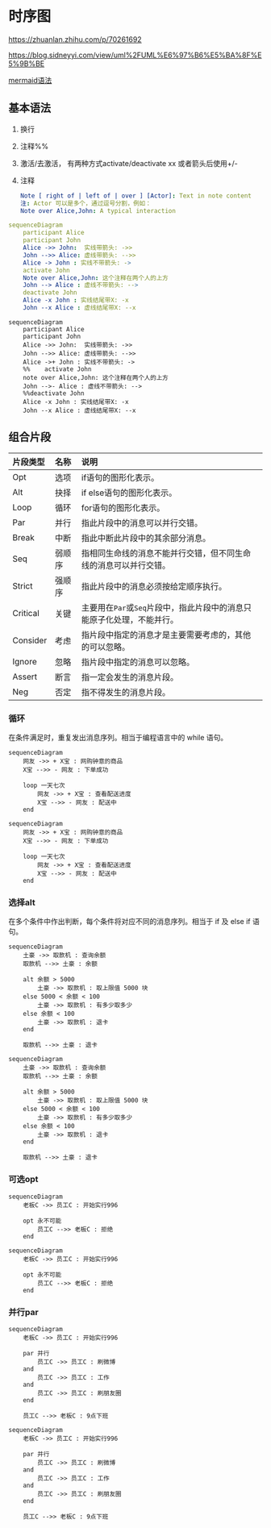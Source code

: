 # 时序图

https://zhuanlan.zhihu.com/p/70261692

https://blog.sidneyyi.com/view/uml%2FUML%E6%97%B6%E5%BA%8F%E5%9B%BE

[mermaid语法](http://blog.lisp4fun.com/2017/11/21/mermaiduse)

## 基本语法

1. 换行<br>

2. 注释%%

3. 激活/去激活， 有两种方式activate/deactivate xx  或者箭头后使用+/-

4. 注释

   ```yaml
   Note [ right of | left of | over ] [Actor]: Text in note content
   注: Actor 可以是多个，通过逗号分割，例如：
   Note over Alice,John: A typical interaction
   ```

```yaml
sequenceDiagram
    participant Alice
    participant John
    Alice ->> John:  实线带箭头: ->>
    John -->> Alice: 虚线带箭头: -->>
    Alice -> John : 实线不带箭头: ->
    activate John
    Note over Alice,John: 这个注释在两个人的上方
    John --> Alice : 虚线不带箭头: -->
    deactivate John
    Alice -x John : 实线结尾带X: -x
    John --x Alice : 虚线结尾带X: --x
```



```mermaid
sequenceDiagram
    participant Alice
    participant John
    Alice ->> John:  实线带箭头: ->>
    John -->> Alice: 虚线带箭头: -->>
    Alice ->+ John : 实线不带箭头: ->
    %%    activate John
    note over Alice,John: 这个注释在两个人的上方
    John -->- Alice : 虚线不带箭头: -->
    %%deactivate John
    Alice -x John : 实线结尾带X: -x
    John --x Alice : 虚线结尾带X: --x
```



## 组合片段

| 片段类型 | 名称   | 说明                                                         |
| :------- | :----- | :----------------------------------------------------------- |
| Opt      | 选项   | if语句的图形化表示。                                         |
| Alt      | 抉择   | if else语句的图形化表示。                                    |
| Loop     | 循环   | for语句的图形化表示。                                        |
| Par      | 并行   | 指此片段中的消息可以并行交错。                               |
| Break    | 中断   | 指此中断此片段中的其余部分消息。                             |
| Seq      | 弱顺序 | 指相同生命线的消息不能并行交错，但不同生命线的消息可以并行交错。 |
| Strict   | 强顺序 | 指此片段中的消息必须按给定顺序执行。                         |
| Critical | 关键   | 主要用在`Par`或`Seq`片段中，指此片段中的消息只能原子化处理，不能并行。 |
| Consider | 考虑   | 指片段中指定的消息才是主要需要考虑的，其他的可以忽略。       |
| Ignore   | 忽略   | 指片段中指定的消息可以忽略。                                 |
| Assert   | 断言   | 指一定会发生的消息片段。                                     |
| Neg      | 否定   | 指不得发生的消息片段。                                       |

### 循环

在条件满足时，重复发出消息序列。相当于编程语言中的 while 语句。

```
sequenceDiagram
    网友 ->> + X宝 : 网购钟意的商品
    X宝 -->> - 网友 : 下单成功
    
    loop 一天七次
        网友 ->> + X宝 : 查看配送进度
        X宝 -->> - 网友 : 配送中
    end
```

```mermaid
sequenceDiagram
    网友 ->> + X宝 : 网购钟意的商品
    X宝 -->> - 网友 : 下单成功
    
    loop 一天七次
        网友 ->> + X宝 : 查看配送进度
        X宝 -->> - 网友 : 配送中
    end
```

### 选择alt

在多个条件中作出判断，每个条件将对应不同的消息序列。相当于 if 及 else if 语句。

```
sequenceDiagram    
    土豪 ->> 取款机 : 查询余额
    取款机 -->> 土豪 : 余额
    
    alt 余额 > 5000
        土豪 ->> 取款机 : 取上限值 5000 块
    else 5000 < 余额 < 100
        土豪 ->> 取款机 : 有多少取多少
    else 余额 < 100
        土豪 ->> 取款机 : 退卡
    end
    
    取款机 -->> 土豪 : 退卡
```

```mermaid
sequenceDiagram    
    土豪 ->> 取款机 : 查询余额
    取款机 -->> 土豪 : 余额
    
    alt 余额 > 5000
        土豪 ->> 取款机 : 取上限值 5000 块
    else 5000 < 余额 < 100
        土豪 ->> 取款机 : 有多少取多少
    else 余额 < 100
        土豪 ->> 取款机 : 退卡
    end
    
    取款机 -->> 土豪 : 退卡

```

### 可选opt

```
sequenceDiagram
    老板C ->> 员工C : 开始实行996
    
    opt 永不可能
        员工C -->> 老板C : 拒绝
    end
```

```mermaid
sequenceDiagram
    老板C ->> 员工C : 开始实行996
    
    opt 永不可能
        员工C -->> 老板C : 拒绝
    end
```

### 并行par

```
sequenceDiagram
    老板C ->> 员工C : 开始实行996
    
    par 并行
        员工C ->> 员工C : 刷微博
    and
        员工C ->> 员工C : 工作
    and
        员工C ->> 员工C : 刷朋友圈
    end
    
    员工C -->> 老板C : 9点下班
```

```mermaid
sequenceDiagram
    老板C ->> 员工C : 开始实行996
    
    par 并行
        员工C ->> 员工C : 刷微博
    and
        员工C ->> 员工C : 工作
    and
        员工C ->> 员工C : 刷朋友圈
    end
    
    员工C -->> 老板C : 9点下班
```

